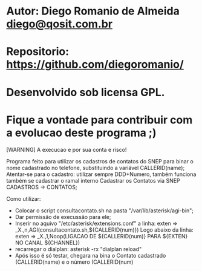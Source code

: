 # Autor: Diego Romanio de Almeida <diego@qosit.com.br>
#
# Repositorio: https://github.com/diegoromanio/
#
# Desenvolvido sob licensa GPL. 
# Fique a vontade para contribuir com a evolucao deste programa ;)


[WARNING] A execucao e por sua conta e risco!

Programa feito para utilizar os cadastros de contatos do SNEP para binar o nome cadastrado no telefone, substituindo a variável CALLERID(name);
Atentar-se para o cadastro: utilizar sempre DDD+Numero, também funciona também se cadastrar o ramal interno
Cadastrar os Contatos via SNEP CADASTROS -> CONTATOS;

Como utilizar:
- Colocar o script consultacontato.sh na pasta "/var/lib/asterisk/agi-bin";
- Dar permissão de execussão para ele;
- Inserir no aquivo "/etc/asterisk/extensions.conf" a linha: exten => _X.,n,AGI(consultacontato.sh,${CALLERID(num)})
Logo abaixo da linha: exten => _X.,1,Noop(LIGACAO DE ${CALLERID(num)} PARA ${EXTEN} NO CANAL ${CHANNEL})
- recarregar o dialplan: asterisk -rx "dialplan reload"
- Após isso é só testar, chegara na bina o Contato cadastrado (CALLERID(name) e o número (CALLERID(num)

